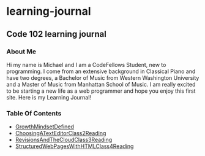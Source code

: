 # learning-journal
## Code 102 learning journal

### About Me

Hi my name is Michael and I am a CodeFellows Student, new to programming. I come from an extensive background in Classical Piano and have two degrees, a Bachelor of Music from Western Washington University and a Master of Music from Manhattan School of Music. I am really excited to be starting a new life as a web programmer and hope you enjoy this first site. Here is my Learning Journal!

### Table Of Contents

- [GrowthMindsetDefined](growth-mindset-defined.md)
- [ChoosingATextEditorClass2Reading](choosing-a-text-editor.md)
- [RevisionsAndTheCloudClass3Reading](revisions-and-the-cloud-class3.md)
- [StructuredWebPagesWithHTMLClass4Reading](Structured-web-pages-html-reading.md)